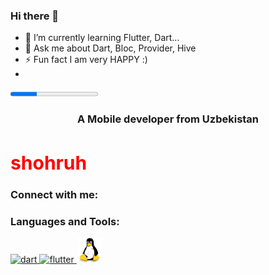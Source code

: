 ### Hi there 👋

- 🌱 I’m currently learning Flutter, Dart...
- 💬 Ask me about Dart, Bloc, Provider, Hive
- ⚡️ Fun fact I am very HAPPY :) 
- 
<progress value="30" max="100"></progress>

<h3 align="center">A Mobile developer from Uzbekistan</h3>
<h1 style="color:red;font-size:30px;"> shohruh </h1>


<h3 align="left">Connect with me:</h3>
<p align="left"> 
</p>

<h3 align="left">Languages and Tools:</h3>
<p align="left"> <a href="https://dart.dev" target="_blank" rel="noreferrer"> <img src="https://www.vectorlogo.zone/logos/dartlang/dartlang-icon.svg" alt="dart" width="40" height="40"/> </a> <a href="https://flutter.dev" target="_blank" rel="noreferrer"> <img src="https://www.vectorlogo.zone/logos/flutterio/flutterio-icon.svg" alt="flutter" width="40" height="40"/> </a> <a href="https://www.linux.org/" target="_blank" rel="noreferrer"> <img src="https://raw.githubusercontent.com/devicons/devicon/master/icons/linux/linux-original.svg" alt="linux" width="40" height="40"/> </a> </p>
